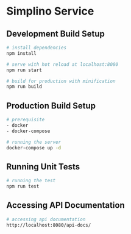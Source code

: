 # Simplino Service

## Development Build Setup

``` bash
# install dependencies
npm install

# serve with hot reload at localhost:8080
npm run start

# build for production with minification
npm run build
```

## Production Build Setup

``` bash
# prerequisite
- docker
- docker-compose

# running the server
docker-compose up -d
```

## Running Unit Tests

``` bash
# running the test
npm run test
```

## Accessing API Documentation

``` bash
# accessing api documentation
http://localhost:8080/api-docs/
```